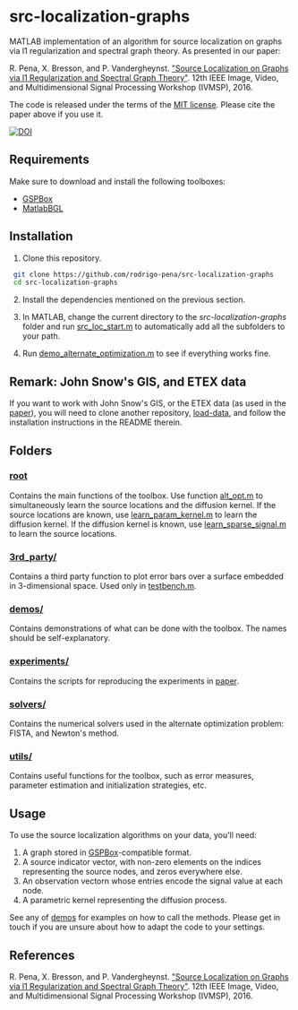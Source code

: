 # src-localization-graphs
MATLAB implementation of an algorithm for source localization on graphs via l1 regularization and spectral graph theory. As presented in our paper:

R. Pena, X. Bresson, and P. Vandergheynst. ["Source Localization on Graphs via l1 Regularization and Spectral Graph Theory"][arxiv]. 12th IEEE Image, Video, and Multidimensional Signal Processing Workshop (IVMSP), 2016.

The code is released under the terms of the [MIT license](LICENSE.txt). Please cite the paper above if you use it.

[![DOI](https://zenodo.org/badge/54215534.svg)](https://zenodo.org/badge/latestdoi/54215534)

## Requirements
Make sure to download and install the following toolboxes:
* [GSPBox](https://lts2.epfl.ch/gsp/)
* [MatlabBGL](http://dgleich.github.io/matlab-bgl/)

## Installation
1. Clone this repository.

  ```sh
   git clone https://github.com/rodrigo-pena/src-localization-graphs
   cd src-localization-graphs
   ```
   
2. Install the dependencies mentioned on the previous section.

3. In MATLAB, change the current directory to the *src-localization-graphs* folder and run [src_loc_start.m](https://github.com/rodrigo-pena/src-localization-graphs/blob/master/src_loc_start.m) to automatically add all the subfolders to your path.

4. Run [demo_alternate_optimization.m](https://github.com/rodrigo-pena/src-localization-graphs/blob/master/demos/demo_alternate_optimization.m) to see if everything works fine.

## Remark: John Snow's GIS, and ETEX data
If you want to work with John Snow's GIS, or the ETEX data (as used in the [paper][arxiv]), you will need to clone another repository, [load-data](https://github.com/rodrigo-pena/load-data), and follow the installation instructions in the README therein.

## Folders
### [root](https://github.com/rodrigo-pena/src-localization-graphs)
Contains the main functions of the toolbox. Use function [alt_opt.m](https://github.com/rodrigo-pena/src-localization-graphs/blob/master/alt_opt.m) to simultaneously learn the source locations and the diffusion kernel. If the source locations are known, use [learn_param_kernel.m](https://github.com/rodrigo-pena/src-localization-graphs/blob/master/learn_param_kernel.m) to learn the diffusion kernel. If the diffusion kernel is known, use [learn_sparse_signal.m](https://github.com/rodrigo-pena/src-localization-graphs/blob/master/learn_sparse_signal.m) to learn the source locations.

### [3rd_party/](https://github.com/rodrigo-pena/src-localization-graphs/tree/master/3rd_party)
Contains a third party function to plot error bars over a surface embedded in 3-dimensional space. Used only in [testbench.m](https://github.com/rodrigo-pena/src-localization-graphs/blob/master/experiments/testbench.m).

### [demos/](https://github.com/rodrigo-pena/src-localization-graphs/tree/master/demos)
Contains demonstrations of what can be done with the toolbox. The names should be self-explanatory.

### [experiments/](https://github.com/rodrigo-pena/src-localization-graphs/tree/master/experiments)
Contains the scripts for reproducing the experiments in [paper][arxiv].

### [solvers/](https://github.com/rodrigo-pena/src-localization-graphs/tree/master/solvers)
Contains the numerical solvers used in the alternate optimization problem: FISTA, and Newton's method.

### [utils/](https://github.com/rodrigo-pena/src-localization-graphs/tree/master/utils)
Contains useful functions for the toolbox, such as error measures, parameter estimation and initialization strategies, etc.

## Usage
To use the source localization algorithms on your data, you'll need:

1. A graph stored in [GSPBox](https://lts2.epfl.ch/gsp/)-compatible format. 
2. A source indicator vector, with non-zero elements on the indices representing the source nodes, and zeros everywhere else.
3. An observation vectorn whose entries encode the signal value at each node.
4. A parametric kernel representing the diffusion process.

See any of [demos](https://github.com/rodrigo-pena/src-localization-graphs/tree/master/demos) for examples on how to call the methods. Please get in touch if you are unsure about how to adapt the code to your settings.

## References
R. Pena, X. Bresson, and P. Vandergheynst. ["Source Localization on Graphs via l1 Regularization and Spectral Graph Theory"][arxiv]. 12th IEEE Image, Video, and Multidimensional Signal Processing Workshop (IVMSP), 2016.

[arxiv]: https://arxiv.org/abs/1603.07584
